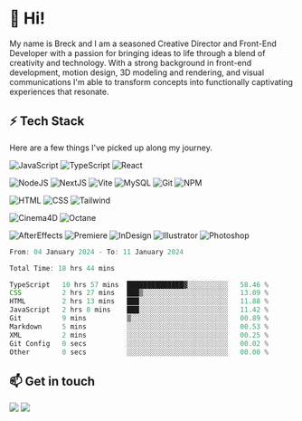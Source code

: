 
# 👋 Hi!

My name is Breck and I am a seasoned Creative Director and Front-End Developer with a passion for bringing ideas to life through a blend of creativity and technology. With a strong background in front-end development, motion design, 3D modeling and rendering, and visual communications I'm able to transform concepts into functionally captivating experiences that resonate.


## ⚡️ Tech Stack

Here are a few things I've picked up along my journey.

![JavaScript](https://img.shields.io/badge/javascript-f1f1f1?style=for-the-badge&logo=javascript) ![TypeScript](https://img.shields.io/badge/TypeScript-f1f1f1?style=for-the-badge&logo=typescript) ![React](https://img.shields.io/badge/React-f1f1f1?style=for-the-badge&logo=react) 

![NodeJS](https://img.shields.io/badge/Node.JS-f1f1f1?style=for-the-badge&logo=node.js) ![NextJS](https://img.shields.io/badge/Next.js-f1f1f1?style=for-the-badge&logo=next.js&logoColor=000000) ![Vite](https://img.shields.io/badge/Vite-f1f1f1?style=for-the-badge&logo=vite&logoColor=%23fffff) ![MySQL](https://img.shields.io/badge/MySQL-f1f1f1?style=for-the-badge&logo=mysql) ![Git](https://img.shields.io/badge/Git-f1f1f1?style=for-the-badge&logo=git) ![NPM](https://img.shields.io/badge/NPM-f1f1f1?style=for-the-badge&logo=npm)

![HTML](https://img.shields.io/badge/HTML-f1f1f1?style=for-the-badge&logo=HTML5) ![CSS](https://img.shields.io/badge/CSS-f1f1f1?style=for-the-badge&logo=CSS3&logoColor=42adff) ![Tailwind](https://img.shields.io/badge/Tailwind-f1f1f1?style=for-the-badge&logo=TailWindcss)

![Cinema4D](https://img.shields.io/badge/Cinema%204D-f1f1f1?style=for-the-badge&logo=cinema%204d&logoColor=4e2fd2) ![Octane](https://img.shields.io/badge/Octane-f1f1f1?style=for-the-badge&logo=octane%20render&logoColor=e80000)

![AfterEffects](https://img.shields.io/badge/AfterEffects-f1f1f1?style=for-the-badge&logo=adobe%20after%20effects) ![Premiere](https://img.shields.io/badge/Premiere-f1f1f1?style=for-the-badge&logo=adobe%20premiere%20pro) ![InDesign](https://img.shields.io/badge/InDesign-f1f1f1?style=for-the-badge&logo=adobe%20indesign) ![Illustrator](https://img.shields.io/badge/Illustrator-f1f1f1?style=for-the-badge&logo=adobe%20illustrator) ![Photoshop](https://img.shields.io/badge/Photoshop-f1f1f1?style=for-the-badge&logo=adobe%20photoshop)


<!--START_SECTION:waka-->

```js
From: 04 January 2024 - To: 11 January 2024

Total Time: 18 hrs 44 mins

TypeScript   10 hrs 57 mins  ██████████████▓░░░░░░░░░░   58.46 %
CSS          2 hrs 27 mins   ███▒░░░░░░░░░░░░░░░░░░░░░   13.09 %
HTML         2 hrs 13 mins   ███░░░░░░░░░░░░░░░░░░░░░░   11.88 %
JavaScript   2 hrs 8 mins    ███░░░░░░░░░░░░░░░░░░░░░░   11.42 %
Git          9 mins          ▒░░░░░░░░░░░░░░░░░░░░░░░░   00.89 %
Markdown     5 mins          ░░░░░░░░░░░░░░░░░░░░░░░░░   00.53 %
XML          2 mins          ░░░░░░░░░░░░░░░░░░░░░░░░░   00.25 %
Git Config   0 secs          ░░░░░░░░░░░░░░░░░░░░░░░░░   00.02 %
Other        0 secs          ░░░░░░░░░░░░░░░░░░░░░░░░░   00.00 %
```

<!--END_SECTION:waka-->


## 📫 Get in touch

<a href="https://www.linkedin.com/in/breck-houghton/" target="_blank"><img src="https://img.shields.io/badge/LinkedIn-f1f1f1?style=for-the-badge&logo=LinkedIn&logoColor=008ff3"></a> <a href="mailto:breck.houghton@gmail.com"><img src="https://img.shields.io/badge/Email-f1f1f1?style=for-the-badge&logo=Gmail"></a>

